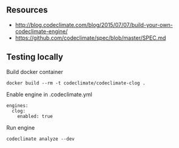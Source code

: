 ## Resources

- http://blog.codeclimate.com/blog/2015/07/07/build-your-own-codeclimate-engine/
- https://github.com/codeclimate/spec/blob/master/SPEC.md

## Testing locally

Build docker container
```
docker build --rm -t codeclimate/codeclimate-clog .
```

Enable engine in .codeclimate.yml
```
engines:
  clog:
    enabled: true
```

Run engine
```
codeclimate analyze --dev
```
